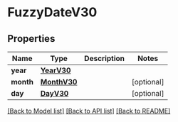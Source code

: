 # FuzzyDateV30

## Properties
Name | Type | Description | Notes
------------ | ------------- | ------------- | -------------
**year** | [**YearV30**](YearV30.md) |  | 
**month** | [**MonthV30**](MonthV30.md) |  | [optional] 
**day** | [**DayV30**](DayV30.md) |  | [optional] 

[[Back to Model list]](../README.md#documentation-for-models) [[Back to API list]](../README.md#documentation-for-api-endpoints) [[Back to README]](../README.md)

